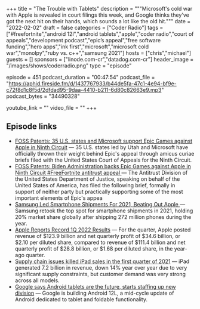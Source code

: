 +++
title = "The Trouble with Tablets"
description = """Microsoft's cold war with Apple is revealed in court filings this week, and Google thinks they've got the next hit on their hands, which sounds a lot like the old hit."""
date = "2022-02-02"
draft = false
categories = ["Coder Radio"]
tags = ["#freefortnite","android 12l","android tablets","apple","coder radio","court of appeals","development podcast","epic’s appeal","free software funding","hero apps","ink first","microsoft","microsoft cold war","monolpy","ruby vs. c++","samsung 2021"]
hosts = ["chris","michael"]
guests = []
sponsors = ["linode.com-cr","datadog.com-cr"]
header_image = "/images/shows/coderradio.png"
type = "episode"

episode = 451
podcast_duration = "00:47:54"
podcast_file = "https://aphid.fireside.fm/d/1437767933/b44de5fa-47c1-4e94-bf9e-c72f8d1c8f5d/2dfdad95-9daa-4410-b211-6d80c82663e9.mp3"
podcast_bytes = "34490328"

youtube_link = ""
video_file = ""
+++

## Episode links

  * [FOSS Patents: 35 U.S. states and Microsoft support Epic Games against Apple in Ninth Circuit](http://www.fosspatents.com/2022/01/35-us-states-and-microsoft-support-epic.html "FOSS Patents: 35 U.S. states and Microsoft support Epic Games against Apple in Ninth Circuit") — 35 U.S. states led by Utah and Microsoft have officially thrown their weight behind Epic's appeal through amicus curiae briefs filed with the United States Court of Appeals for the Ninth Circuit.
  * [FOSS Patents: Biden Administration backs Epic Games against Apple in Ninth Circuit #FreeFortnite antitrust appeal ](http://www.fosspatents.com/2022/01/biden-administration-backs-epic-games.html "FOSS Patents: Biden Administration backs Epic Games against Apple in Ninth Circuit #FreeFortnite antitrust appeal ") — The Antitrust Division of the United States Department of Justice, speaking on behalf of the United States of America, has filed the following brief, formally in support of neither party but practically supporting some of the most important elements of Epic's appea
  * [Samsung Led Smartphone Shipments For 2021, Beating Out Apple ](https://www.idc.com/getdoc.jsp?containerId=prUS48830822 "Samsung Led Smartphone Shipments For 2021, Beating Out Apple ") — Samsung retook the top spot for smartphone shipments in 2021, holding 20% market share globally after shipping 272 million phones during the year.
  * [Apple Reports Record 1Q 2022 Results](https://www.macrumors.com/2022/01/27/apple-1q-2022-earnings/ "Apple Reports Record 1Q 2022 Results") — For the quarter, Apple posted revenue of $123.9 billion and net quarterly profit of $34.6 billion, or $2.10 per diluted share, compared to revenue of $111.4 billion and net quarterly profit of $28.8 billion, or $1.68 per diluted share, in the year-ago quarter.
  * [Supply chain issues killed iPad sales in the first quarter of 2021](https://www.imore.com/supply-chain-issues-killed-ipad-sales-first-quarter-2021 "Supply chain issues killed iPad sales in the first quarter of 2021") — iPad generated 7.2 billion in revenue, down 14% year over year due to very significant supply constraints, but customer demand was very strong across all models.
  * [Google says Android tablets are the future, starts staffing up new division](https://arstechnica.com/gadgets/2022/01/google-says-tablets-are-the-future-wants-to-hire-android-tablet-leadership/ "Google says Android tablets are the future, starts staffing up new division") — Google is building Android 12L, a mid-cycle update of Android dedicated to tablet and foldable functionality.

